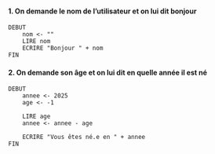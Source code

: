 #### 1. On demande le nom de l’utilisateur et on lui dit bonjour

```plaintext
DEBUT
	nom <- ""
	LIRE nom
	ECRIRE "Bonjour " + nom
FIN
```


#### 2. On demande son âge et on lui dit en quelle année il est né

```plaintext
DEBUT
	annee <- 2025
	age <- -1

	LIRE age
	annee <- annee - age

	ECRIRE "Vous êtes né.e en " + annee
FIN
```
